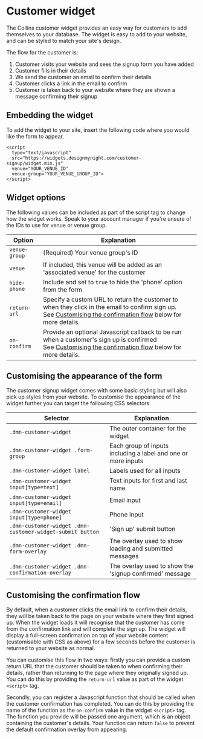 # Customer widget

The Collins customer widget provides an easy way for customers to add themselves to your database. The widget is easy to add to your website, and can be styled to match your site's design.

The flow for the customer is:
1. Customer visits your website and sees the signup form you have added
2. Customer fills in their details
3. We send the customer an email to confirm their details
4. Customer clicks a link in the email to confirm
5. Customer is taken back to your website where they are shown a message confirming their signup

## Embedding the widget

To add the widget to your site, insert the following code where you would like the form to appear.

```
<script
  type="text/javascript"
  src="https://widgets.designmynight.com/customer-signup/widget.min.js"
  venue="YOUR_VENUE_ID"
  venue-group="YOUR_VENUE_GROUP_ID">
</script>
```

## Widget options

The following values can be included as part of the script tag to change how the widget works. Speak to your account manager if you're unsure of the IDs to use for venue or venue group.

Option | Explanation
-----|-----
`venue-group` | (Required) Your venue group's ID
`venue` | If included, this venue will be added as an 'associated venue' for the customer
`hide-phone` | Include and set to `true` to hide the 'phone' option from the form
`return-url` | Specify a custom URL to return the customer to when they click in the email to confirm sign up. <br> See [Customising the confirmation flow](#customising-the-confirmation-flow) below for more details.
`on-confirm` | Provide an optional Javascript callback to be run when a customer's sign up is confirmed <br> See [Customising the confirmation flow](#customising-the-confirmation-flow) below for more details.

## Customising the appearance of the form

The customer signup widget comes with some basic styling but will also pick up styles from your website. To customise the appearance of the widget further you can target the following CSS selectors.

Selector | Explanation
-----|-----
`.dmn-customer-widget` | The outer container for the widget
`.dmn-customer-widget .form-group` | Each group of inputs including a label and one or more inputs
`.dmn-customer-widget label` | Labels used for all inputs
`.dmn-customer-widget input[type=text]` | Text inputs for first and last name
`.dmn-customer-widget input[type=email]` | Email input
`.dmn-customer-widget input[type=phone]` | Phone input
`.dmn-customer-widget .dmn-customer-widget-submit button` | 'Sign up' submit button
`.dmn-customer-widget .dmn-form-overlay` | The overlay used to show loading and submitted messages
`.dmn-customer-widget .dmn-confirmation-overlay` | The overlay used to show the 'signup confirmed' message

## Customising the confirmation flow

By default, when a customer clicks the email link to confirm their details, they will be taken back to the page on your website where they first signed up. When the widget loads it will recognise that the customer has come from the confirmation link and will complete the sign up. The widget will display a full-screen confirmation on top of your website content (customisable with CSS as above) for a few seconds before the customer is returned to your website as normal.

You can customise this flow in two ways: firstly you can provide a custom return URL that the customer should be taken to when confirming their details, rather than returning to the page where they originally signed up. You can do this by providing the `return-url` value as part of the widget `<script>` tag. 

Secondly, you can register a Javascript function that should be called when the customer confirmation has completed. You can do this by providing the name of the function as the `on-confirm` value in the widget `<script>` tag. The function you provide will be passed one argument, which is an object containing the customer's details. Your function can return `false` to prevent the default confirmation overlay from appearing.
